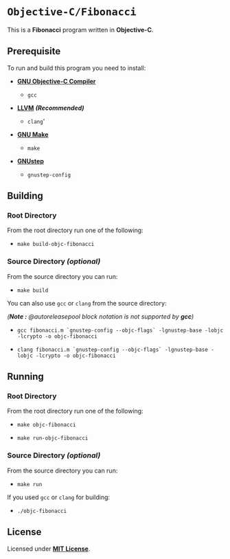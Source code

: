 # `Objective-C/Fibonacci`

This is a **Fibonacci** program written in **Objective-C**.

## Prerequisite

To run and build this program you need to install:

* [**GNU Objective-C Compiler**](https://gcc.gnu.org)
  * `gcc`

* [**LLVM**](https://releases.llvm.org/) _**(Recommended)**_
  * `clang`'

* [**GNU Make**](https://www.gnu.org/software/make/)
  * `make`

* [**GNUstep**](https://gnustep.github.io/)
  * `gnustep-config`

## Building

### Root Directory

From the root directory run one of the following:

* ```
  make build-objc-fibonacci
  ```

### Source Directory _(optional)_

From the source directory you can run:

* ```
  make build
  ```

You can also use `gcc` or `clang` from the source directory:

_(**Note :** @autoreleasepool block notation is not supported by **gcc**)_

* ```
  gcc fibonacci.m `gnustep-config --objc-flags` -lgnustep-base -lobjc -lcrypto -o objc-fibonacci
  ```
* ```
  clang fibonacci.m `gnustep-config --objc-flags` -lgnustep-base -lobjc -lcrypto -o objc-fibonacci
  ```

## Running

### Root Directory

From the root directory run one of the following:

* ```
  make objc-fibonacci
  ```
* ```
  make run-objc-fibonacci
  ```

### Source Directory _(optional)_

From the source directory you can run:

* ```
  make run
  ```

If you used `gcc` or `clang` for building:

* ```
  ./objc-fibonacci
  ```

## License

Licensed under [**MIT License**](https://github.com/altersabeh/codes/blob/main/LICENSE).
